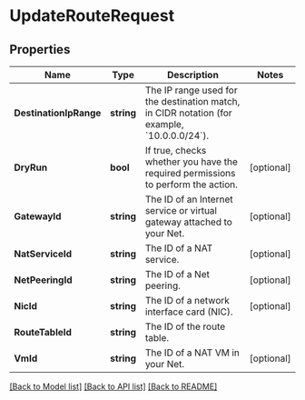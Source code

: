 # UpdateRouteRequest

## Properties

Name | Type | Description | Notes
------------ | ------------- | ------------- | -------------
**DestinationIpRange** | **string** | The IP range used for the destination match, in CIDR notation (for example, &#x60;10.0.0.0/24&#x60;). | 
**DryRun** | **bool** | If true, checks whether you have the required permissions to perform the action. | [optional] 
**GatewayId** | **string** | The ID of an Internet service or virtual gateway attached to your Net. | [optional] 
**NatServiceId** | **string** | The ID of a NAT service. | [optional] 
**NetPeeringId** | **string** | The ID of a Net peering. | [optional] 
**NicId** | **string** | The ID of a network interface card (NIC). | [optional] 
**RouteTableId** | **string** | The ID of the route table. | 
**VmId** | **string** | The ID of a NAT VM in your Net. | [optional] 

[[Back to Model list]](../README.md#documentation-for-models) [[Back to API list]](../README.md#documentation-for-api-endpoints) [[Back to README]](../README.md)


